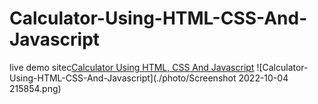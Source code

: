 # Calculator-Using-HTML-CSS-And-Javascript

live demo sitec[Calculator Using HTML, CSS And Javascript](https://aliherzalla.github.io/Calculator-Using-HTML-CSS-And-Javascript/)
![Calculator-Using-HTML-CSS-And-Javascript](./photo/Screenshot 2022-10-04 215854.png)
